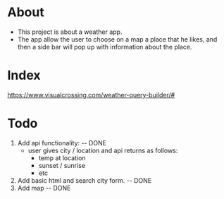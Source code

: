 # About
- This project is about a weather app.
- The app allow the user to choose on a map a place that he likes, and then a side bar will pop up with information about the place.

# Index
https://www.visualcrossing.com/weather-query-builder/#

# Todo
1. Add api functionality: -- DONE
    - user gives city / location and api returns as follows: 
        - temp at location
        -  sunset / sunrise
        - etc
2. Add basic html and search city form. -- DONE
3. Add map -- DONE